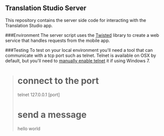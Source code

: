 Translation Studio Server
---

This repository contains the server side code for interacting with the Translation Studio app.

###Environment
The server script uses the [Twisted] library to create a web service that handles requests from the mobile app.

###Testing
To test on your local environment you'll need a tool that can communicate with a tcp port such as telnet.
Telnet is available on OSX by default, but you'll need to 
[manually enable telnet](http://technet.microsoft.com/en-us/library/cc771275(v=ws.10).aspx) it if using Windows 7.

># connect to the port
>telnet 127.0.0.1 [port]
># send a message
>hello world

[Twisted]:https://twistedmatrix.com/trac/